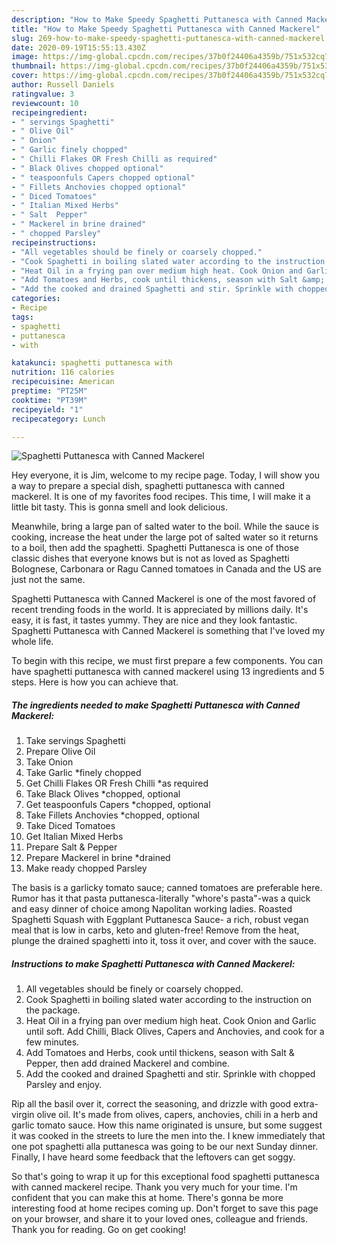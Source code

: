 ```yaml
---
description: "How to Make Speedy Spaghetti Puttanesca with Canned Mackerel"
title: "How to Make Speedy Spaghetti Puttanesca with Canned Mackerel"
slug: 269-how-to-make-speedy-spaghetti-puttanesca-with-canned-mackerel
date: 2020-09-19T15:55:13.430Z
image: https://img-global.cpcdn.com/recipes/37b0f24406a4359b/751x532cq70/spaghetti-puttanesca-with-canned-mackerel-recipe-main-photo.jpg
thumbnail: https://img-global.cpcdn.com/recipes/37b0f24406a4359b/751x532cq70/spaghetti-puttanesca-with-canned-mackerel-recipe-main-photo.jpg
cover: https://img-global.cpcdn.com/recipes/37b0f24406a4359b/751x532cq70/spaghetti-puttanesca-with-canned-mackerel-recipe-main-photo.jpg
author: Russell Daniels
ratingvalue: 3
reviewcount: 10
recipeingredient:
- " servings Spaghetti"
- " Olive Oil"
- " Onion"
- " Garlic finely chopped"
- " Chilli Flakes OR Fresh Chilli as required"
- " Black Olives chopped optional"
- " teaspoonfuls Capers chopped optional"
- " Fillets Anchovies chopped optional"
- " Diced Tomatoes"
- " Italian Mixed Herbs"
- " Salt  Pepper"
- " Mackerel in brine drained"
- " chopped Parsley"
recipeinstructions:
- "All vegetables should be finely or coarsely chopped."
- "Cook Spaghetti in boiling slated water according to the instruction on the package."
- "Heat Oil in a frying pan over medium high heat. Cook Onion and Garlic until soft. Add Chilli, Black Olives, Capers and Anchovies, and cook for a few minutes."
- "Add Tomatoes and Herbs, cook until thickens, season with Salt &amp; Pepper, then add drained Mackerel and combine."
- "Add the cooked and drained Spaghetti and stir. Sprinkle with chopped Parsley and enjoy."
categories:
- Recipe
tags:
- spaghetti
- puttanesca
- with

katakunci: spaghetti puttanesca with 
nutrition: 116 calories
recipecuisine: American
preptime: "PT25M"
cooktime: "PT39M"
recipeyield: "1"
recipecategory: Lunch

---
```



![Spaghetti Puttanesca with Canned Mackerel](https://img-global.cpcdn.com/recipes/37b0f24406a4359b/751x532cq70/spaghetti-puttanesca-with-canned-mackerel-recipe-main-photo.jpg)

Hey everyone, it is Jim, welcome to my recipe page. Today, I will show you a way to prepare a special dish, spaghetti puttanesca with canned mackerel. It is one of my favorites food recipes. This time, I will make it a little bit tasty. This is gonna smell and look delicious.

Meanwhile, bring a large pan of salted water to the boil. While the sauce is cooking, increase the heat under the large pot of salted water so it returns to a boil, then add the spaghetti. Spaghetti Puttanesca is one of those classic dishes that everyone knows but is not as loved as Spaghetti Bolognese, Carbonara or Ragu Canned tomatoes in Canada and the US are just not the same.

Spaghetti Puttanesca with Canned Mackerel is one of the most favored of recent trending foods in the world. It is appreciated by millions daily. It's easy, it is fast, it tastes yummy. They are nice and they look fantastic. Spaghetti Puttanesca with Canned Mackerel is something that I've loved my whole life.


To begin with this recipe, we must first prepare a few components. You can have spaghetti puttanesca with canned mackerel using 13 ingredients and 5 steps. Here is how you can achieve that.

<!--inarticleads1-->

##### The ingredients needed to make Spaghetti Puttanesca with Canned Mackerel:

1. Take  servings Spaghetti
1. Prepare  Olive Oil
1. Take  Onion
1. Take  Garlic *finely chopped
1. Get  Chilli Flakes OR Fresh Chilli *as required
1. Take  Black Olives *chopped, optional
1. Get  teaspoonfuls Capers *chopped, optional
1. Take  Fillets Anchovies *chopped, optional
1. Take  Diced Tomatoes
1. Get  Italian Mixed Herbs
1. Prepare  Salt &amp; Pepper
1. Prepare  Mackerel in brine *drained
1. Make ready  chopped Parsley


The basis is a garlicky tomato sauce; canned tomatoes are preferable here. Rumor has it that pasta puttanesca-literally &#34;whore&#39;s pasta&#34;-was a quick and easy dinner of choice among Napolitan working ladies. Roasted Spaghetti Squash with Eggplant Puttanesca Sauce- a rich, robust vegan meal that is low in carbs, keto and gluten-free! Remove from the heat, plunge the drained spaghetti into it, toss it over, and cover with the sauce. 

<!--inarticleads2-->

##### Instructions to make Spaghetti Puttanesca with Canned Mackerel:

1. All vegetables should be finely or coarsely chopped.
1. Cook Spaghetti in boiling slated water according to the instruction on the package.
1. Heat Oil in a frying pan over medium high heat. Cook Onion and Garlic until soft. Add Chilli, Black Olives, Capers and Anchovies, and cook for a few minutes.
1. Add Tomatoes and Herbs, cook until thickens, season with Salt &amp; Pepper, then add drained Mackerel and combine.
1. Add the cooked and drained Spaghetti and stir. Sprinkle with chopped Parsley and enjoy.


Rip all the basil over it, correct the seasoning, and drizzle with good extra-virgin olive oil. It&#39;s made from olives, capers, anchovies, chili in a herb and garlic tomato sauce. How this name originated is unsure, but some suggest it was cooked in the streets to lure the men into the. I knew immediately that one pot spaghetti alla puttanesca was going to be our next Sunday dinner. Finally, I have heard some feedback that the leftovers can get soggy. 

So that's going to wrap it up for this exceptional food spaghetti puttanesca with canned mackerel recipe. Thank you very much for your time. I'm confident that you can make this at home. There's gonna be more interesting food at home recipes coming up. Don't forget to save this page on your browser, and share it to your loved ones, colleague and friends. Thank you for reading. Go on get cooking!
